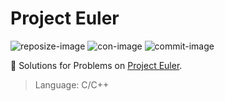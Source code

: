 # Project Euler

![reposize-image] ![con-image] ![commit-image]

:bookmark_tabs: Solutions for Problems on [Project Euler](https://projecteuler.net/).

> Language: C/C++
> 

[reposize-image]: https://img.shields.io/github/repo-size/buiquangbao/project_euler?label=Repo%20size&style=flat-square
[con-image]: https://img.shields.io/github/contributors/buiquangbao/project_euler?color=blue&label=Contributor%28s%29&style=flat-square
[commit-image]: https://img.shields.io/github/last-commit/buiquangbao/project_euler?label=Last%20commit&style=flat-square


